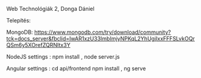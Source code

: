 Web Technológiák 2, 
Donga Dániel

Telepítés:

MongoDB:
https://www.mongodb.com/try/download/community?tck=docs_server&fbclid=IwAR1xzU33ImbImjyNPKqL2YhUgjIxxFFFSLvkOQrQSm6y5XOrefZQRNItx3Y

NodeJS settings :
npm install ,
node server.js

Angular settings :
cd api/frontend
npm install ,
ng serve




